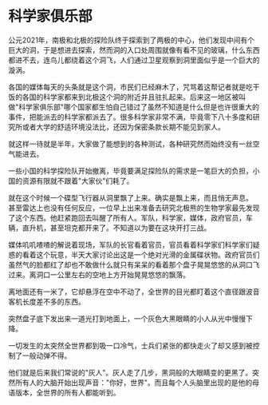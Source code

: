 # 科学家俱乐部

公元2021年，南极和北极的探险队终于探索到了两极的中心，他们发现中间有个巨大的洞，于是想进去探索，然而洞的入口处周围就像有看不见的玻璃，什么东西都进不去，连鸟儿都绕着这个洞飞，人们通过卫星观察到洞里面似乎是一个巨大的漩涡。

各国的媒体每天的头条就是这个洞，市民们已经麻木了，咒骂着这帮记者就是吃干饭的各国的科学家都来到北极这个洞的附近并且驻扎起来。后来这一地区被叫做"科学家俱乐部"哪个国家都生怕自己错过了虽然不知道是什么但是也许很重大的事件，把能派去的科学家都派去了。很多科学家非常不满，毕竟零下八十多度和研究所或者大学的舒适环境没法比，还因为保密条款长期不能见到家人。

就这样一待就是半年，大家做了能想到的各种测试，各种研究然而始终没有一丝空气能进去。

一些小国的科学探险队开始撤离，毕竟要满足探险队的需求是一笔巨大的负担，小国的资源有限就不跟着"大家伙"们耗了。

就在这个时候一个碟型飞行器从洞里飘了上来。确实是飘上来，而且悄无声息。 甚至雷达上也没有任何反应，一位早上出来准备去研究北极熊的生物学家最先发现了这个东西。他赶紧跑回去叫醒了所有人。军队，科学家，媒体，政府官员，车辆，直升机，甚至坦克都开来了。不知道以为要在这块开打三战。

媒体叽叽喳喳的解说着现场，军队的长官看着官员，官员看着科学家们科学家们疑惑的看着这个玩意，半天大家讨论出这是一个绝对光滑的金属碟状物。政府官员们虽然气的脸都红了却也不敢做什么就只有呆呆的看着那个盘子晃晃悠悠的从洞口飞过来。离洞口一公里左右的空地上方开始晃晃悠悠的飘落。

离地面还有一米了，它却悬浮在空中不动了，全世界的目光都盯着这个直径跟波音客机长度差不多的东西。

突然盘子底下发出来一道光打到地面上，一个灰色大黑眼睛的小人从光中慢慢下降。

一切发生的太突然全世界都到吸一口冷气，士兵们紧张的都快走火了却又感到被控制了一般动弹不得。

他们就是后来我们常说的"灰人"。灰人走了几步，黑洞般的大眼睛变的更黑了。突然所有人的大脑开始出现声音："你好，世界"。而且每个人头脑里出现的是他的母语版本，全世界的所有人都能听到。

